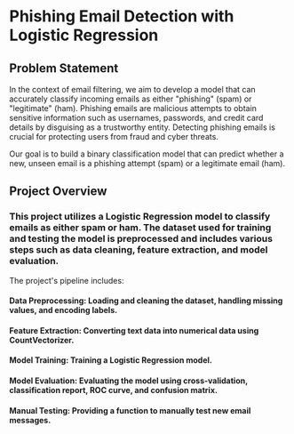 # Phishing Email Detection with Logistic Regression

## Problem Statement
In the context of email filtering, we aim to develop a model that can accurately classify incoming emails as either "phishing" (spam) or "legitimate" (ham). Phishing emails are malicious attempts to obtain sensitive information such as usernames, passwords, and credit card details by disguising as a trustworthy entity. Detecting phishing emails is crucial for protecting users from fraud and cyber threats.

Our goal is to build a binary classification model that can predict whether a new, unseen email is a phishing attempt (spam) or a legitimate email (ham).

## Project Overview
### This project utilizes a Logistic Regression model to classify emails as either spam or ham. The dataset used for training and testing the model is preprocessed and includes various steps such as data cleaning, feature extraction, and model evaluation.
The project's pipeline includes:

#### Data Preprocessing: Loading and cleaning the dataset, handling missing values, and encoding labels.
#### Feature Extraction: Converting text data into numerical data using CountVectorizer.
#### Model Training: Training a Logistic Regression model.
#### Model Evaluation: Evaluating the model using cross-validation, classification report, ROC curve, and confusion matrix.
#### Manual Testing: Providing a function to manually test new email messages.
